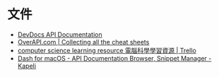 # 文件

* [DevDocs API Documentation](http://devdocs.io/)
* [OverAPI.com \| Collecting all the cheat sheets](http://overapi.com/#more)
* [computer science learning resource 電腦科學學習資源 \| Trello](https://trello.com/b/SfJlgg4P/computer-science-learning-resource)
* [Dash for macOS - API Documentation Browser, Snippet Manager - Kapeli](https://kapeli.com/dash)

